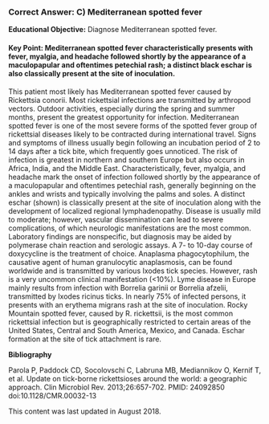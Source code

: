 
### Correct Answer: C) Mediterranean spotted fever 

**Educational Objective:** Diagnose Mediterranean spotted fever.

#### **Key Point:** Mediterranean spotted fever characteristically presents with fever, myalgia, and headache followed shortly by the appearance of a maculopapular and oftentimes petechial rash; a distinct black eschar is also classically present at the site of inoculation.

This patient most likely has Mediterranean spotted fever caused by Rickettsia conorii. Most rickettsial infections are transmitted by arthropod vectors. Outdoor activities, especially during the spring and summer months, present the greatest opportunity for infection. Mediterranean spotted fever is one of the most severe forms of the spotted fever group of rickettsial diseases likely to be contracted during international travel. Signs and symptoms of illness usually begin following an incubation period of 2 to 14 days after a tick bite, which frequently goes unnoticed. The risk of infection is greatest in northern and southern Europe but also occurs in Africa, India, and the Middle East. Characteristically, fever, myalgia, and headache mark the onset of infection followed shortly by the appearance of a maculopapular and oftentimes petechial rash, generally beginning on the ankles and wrists and typically involving the palms and soles. A distinct eschar (shown) is classically present at the site of inoculation along with the development of localized regional lymphadenopathy. Disease is usually mild to moderate; however, vascular dissemination can lead to severe complications, of which neurologic manifestations are the most common. Laboratory findings are nonspecific, but diagnosis may be aided by polymerase chain reaction and serologic assays. A 7- to 10-day course of doxycycline is the treatment of choice.
Anaplasma phagocytophilum, the causative agent of human granulocytic anaplasmosis, can be found worldwide and is transmitted by various Ixodes tick species. However, rash is a very uncommon clinical manifestation (<10%).
Lyme disease in Europe mainly results from infection with Borrelia garinii or Borrelia afzelii, transmitted by Ixodes ricinus ticks. In nearly 75% of infected persons, it presents with an erythema migrans rash at the site of inoculation.
Rocky Mountain spotted fever, caused by R. rickettsii, is the most common rickettsial infection but is geographically restricted to certain areas of the United States, Central and South America, Mexico, and Canada. Eschar formation at the site of tick attachment is rare.

**Bibliography**

Parola P, Paddock CD, Socolovschi C, Labruna MB, Mediannikov O, Kernif T, et al. Update on tick-borne rickettsioses around the world: a geographic approach. Clin Microbiol Rev. 2013;26:657-702. PMID: 24092850 doi:10.1128/CMR.00032-13

This content was last updated in August 2018.